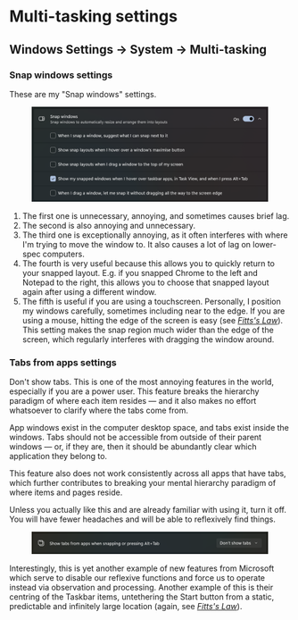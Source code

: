 # Multi-tasking settings

## Windows Settings → System → Multi-tasking

### Snap windows settings

These are my "Snap windows" settings.

<div data-full-width="true"><figure><img src="../../.gitbook/assets/image (5).png" alt=""><figcaption></figcaption></figure></div>

1. The first one is unnecessary, annoying, and sometimes causes brief lag.&#x20;
2. The second is also annoying and unnecessary.
3. The third one is exceptionally annoying, as it often interferes with where I'm trying to move the window to. It also causes a lot of lag on lower-spec computers.
4. The fourth is very useful because this allows you to quickly return to your snapped layout. E.g. if you snapped Chrome to the left and Notepad to the right, this allows you to choose that snapped layout again after using a different window.
5. The fifth is useful if you are using a touchscreen. Personally, I position my windows carefully, sometimes including near to the edge. If you are using a mouse, hitting the edge of the screen is easy (see [_Fitts's Law_](https://en.wikipedia.org/wiki/Fitts's_law)). This setting makes the snap region much wider than the edge of the screen, which regularly interferes with dragging the window around.

### Tabs from apps settings

Don't show tabs. This is one of the most annoying features in the world, especially if you are a power user. This feature breaks the hierarchy paradigm of where each item resides — and it also makes no effort whatsoever to clarify where the tabs come from.&#x20;

App windows exist in the computer desktop space, and tabs exist inside the windows. Tabs should not be accessible from outside of their parent windows — or, if they are, then it should be abundantly clear which application they belong to.

This feature also does not work consistently across all apps that have tabs, which further contributes to breaking your mental hierarchy paradigm of where items and pages reside.&#x20;

Unless you actually like this and are already familiar with using it, turn it off. You will have fewer headaches and will be able to reflexively find things.&#x20;

<div data-full-width="true"><figure><img src="../../.gitbook/assets/image (1) (1) (1).png" alt=""><figcaption></figcaption></figure></div>

Interestingly, this is yet another example of new features from Microsoft which serve to disable our reflexive functions and force us to operate instead via observation and processing. Another example of this is their centring of the Taskbar items, untethering the Start button from a static, predictable and infinitely large location (again, see [_Fitts's Law_](https://en.wikipedia.org/wiki/Fitts's_law)).
